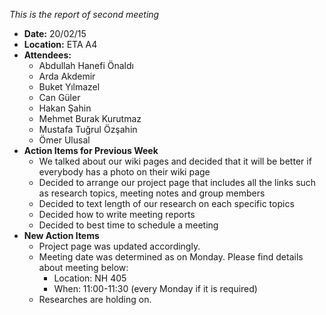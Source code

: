 _This is the report of second meeting_

  * **Date:**     20/02/15
  * **Location:** ETA A4
  * **Attendees:**
    * Abdullah Hanefi Önaldı
    * Arda Akdemir
    * Buket Yılmazel
    * Can Güler
    * Hakan Şahin
    * Mehmet Burak Kurutmaz
    * Mustafa Tuğrul Özşahin
    * Ömer Ulusal
  * **Action Items for Previous Week**
    * We talked about our wiki pages and decided that it will be better if everybody has a photo on their wiki page
    * Decided to arrange our project page that includes all the links such as research topics, meeting notes and group members
    * Decided to text length of our research on each specific topics
    * Decided how to write meeting reports
    * Decided to best time to schedule a meeting
  * **New Action Items**
    * Project page was updated accordingly.
    * Meeting date was determined as on Monday. Please find details about meeting below:
      * Location: NH 405
      * When: 11:00-11:30 (every Monday if it is required)
    * Researches are holding on.
